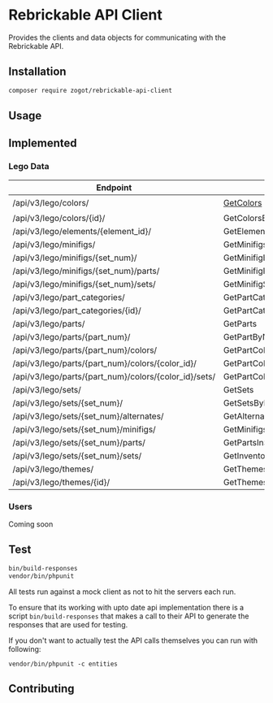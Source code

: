 # Rebrickable API Client
Provides the clients and data objects for communicating
with the Rebrickable API.

## Installation
```bash
composer require zogot/rebrickable-api-client 
```

## Usage

## Implemented

### Lego Data
| Endpoint | Path | Implemented |
| -------- | ----------- | ---- |
| /api/v3/lego/colors/ | [GetColors](src/Lego/Color/Request/GetColors.php) | ✔️ |
| /api/v3/lego/colors/{id}/ | GetColorsById | ❌ |
| /api/v3/lego/elements/{element_id}/ | GetElementById | ❌ |
| /api/v3/lego/minifigs/ | GetMinifigs | ❌ |
| /api/v3/lego/minifigs/{set_num}/ | GetMinifigById | ❌ |
| /api/v3/lego/minifigs/{set_num}/parts/ | GetMinifigPartsById | ❌ |
| /api/v3/lego/minifigs/{set_num}/sets/ | GetMinifigSetsById | ❌ |
| /api/v3/lego/part_categories/ | GetPartCategories | ❌ |
| /api/v3/lego/part_categories/{id}/ | GetPartCategoryById | ❌ |
| /api/v3/lego/parts/ | GetParts | ❌ |
| /api/v3/lego/parts/{part_num}/ | GetPartByNumber | ❌ |
| /api/v3/lego/parts/{part_num}/colors/ | GetPartColor | ❌ |
| /api/v3/lego/parts/{part_num}/colors/{color_id}/ | GetPartColorCombination | ❌ |
| /api/v3/lego/parts/{part_num}/colors/{color_id}/sets/ | GetPartColorCombinationSets | ❌ |
| /api/v3/lego/sets/ | GetSets | ❌ |
| /api/v3/lego/sets/{set_num}/ | GetSetsById | ❌ |
| /api/v3/lego/sets/{set_num}/alternates/ | GetAlternatesForSet | ❌ |
| /api/v3/lego/sets/{set_num}/minifigs/ | GetMinifigsInSet | ❌ |
| /api/v3/lego/sets/{set_num}/parts/ | GetPartsInSet | ❌ |
| /api/v3/lego/sets/{set_num}/sets/ | GetInventorySetsInSet | ❌ |
| /api/v3/lego/themes/ | GetThemes | ❌ |
| /api/v3/lego/themes/{id}/ | GetThemesById | ❌ |

### Users
Coming soon

## Test
```bash
bin/build-responses
vendor/bin/phpunit
```

All tests run against a mock client as not
to hit the servers each run.

To ensure that its working with upto date api implementation
there is a script ```bin/build-responses``` that makes a call
to their API to generate the responses that are used for testing.

If you don't want to actually test the API calls themselves
you can run with following:

```vendor/bin/phpunit -c entities```

## Contributing
